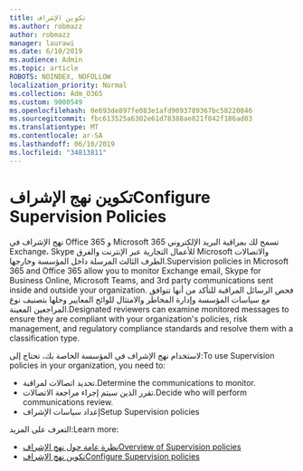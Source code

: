 ```yaml
---
title: تكوين الإشراف
ms.author: robmazz
author: robmazz
manager: laurawi
ms.date: 6/10/2019
ms.audience: Admin
ms.topic: article
ROBOTS: NOINDEX, NOFOLLOW
localization_priority: Normal
ms.collection: Adm_O365
ms.custom: 9000549
ms.openlocfilehash: 0e693de897fe083e1afd9093789367bc58220846
ms.sourcegitcommit: fbc613525a6302e61d78388ae821f842f186ad03
ms.translationtype: MT
ms.contentlocale: ar-SA
ms.lasthandoff: 06/10/2019
ms.locfileid: "34813811"
---
```

# <a name="configure-supervision-policies"></a><span data-ttu-id="bbac7-102">تكوين نهج الإشراف</span><span class="sxs-lookup"><span data-stu-id="bbac7-102">Configure Supervision Policies</span></span>

<span data-ttu-id="bbac7-103">نهج الإشراف في Office 365 و Microsoft 365 تسمح لك بمراقبة البريد الإلكتروني Exchange، Skype للأعمال التجارية عبر الإنترنت والفرق Microsoft والاتصالات الطرف الثالث المرسلة داخل المؤسسة وخارجها.</span><span class="sxs-lookup"><span data-stu-id="bbac7-103">Supervision policies in Microsoft 365 and Office 365 allow you to monitor Exchange email, Skype for Business Online, Microsoft Teams, and 3rd party communications sent inside and outside your organization.</span></span> <span data-ttu-id="bbac7-104">فحص الرسائل المراقبة للتأكد من أنها تتوافق مع سياسات المؤسسة وإدارة المخاطر والامتثال للوائح المعايير وحلها بتصنيف نوع المراجعين المعينة.</span><span class="sxs-lookup"><span data-stu-id="bbac7-104">Designated reviewers can examine monitored messages to ensure they are compliant with your organization's policies, risk management, and regulatory compliance standards and resolve them with a classification type.</span></span>

<span data-ttu-id="bbac7-105">لاستخدام نهج الإشراف في المؤسسة الخاصة بك، تحتاج إلى:</span><span class="sxs-lookup"><span data-stu-id="bbac7-105">To use Supervision policies in your organization, you need to:</span></span>

- <span data-ttu-id="bbac7-106">تحديد اتصالات لمراقبة.</span><span class="sxs-lookup"><span data-stu-id="bbac7-106">Determine the communications to monitor.</span></span>
- <span data-ttu-id="bbac7-107">تقرر الذين سيتم إجراء مراجعة الاتصالات.</span><span class="sxs-lookup"><span data-stu-id="bbac7-107">Decide who will perform communications review.</span></span>
- <span data-ttu-id="bbac7-108">إعداد سياسات الإشراف</span><span class="sxs-lookup"><span data-stu-id="bbac7-108">Setup Supervision policies</span></span>

<span data-ttu-id="bbac7-109">التعرف على المزيد:</span><span class="sxs-lookup"><span data-stu-id="bbac7-109">Learn more:</span></span>

- [<span data-ttu-id="bbac7-110">نظرة عامة حول نهج الإشراف</span><span class="sxs-lookup"><span data-stu-id="bbac7-110">Overview of Supervision policies</span></span>](https://docs.microsoft.com/office365/securitycompliance/supervision-policies)
- [<span data-ttu-id="bbac7-111">تكوين نهج الإشراف</span><span class="sxs-lookup"><span data-stu-id="bbac7-111">Configure Supervision policies</span></span>](https://docs.microsoft.com/office365/securitycompliance/configure-supervision-policies)
